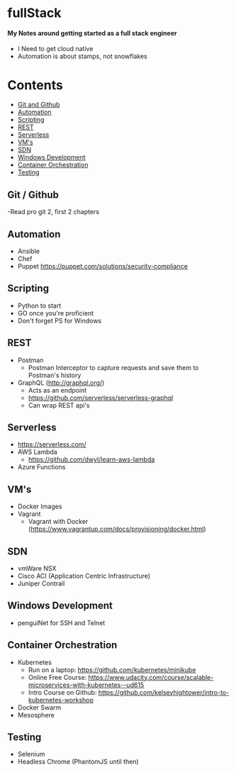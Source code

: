 # fullStack

#### My Notes around getting started as a full stack engineer
- I Need to get cloud native
- Automation is about stamps, not snowflakes

# Contents
* [Git and Github](#git)
* [Automation](#automation)
* [Scripting](#scripting)
* [REST](#rest)
* [Serverless](#serverless)
* [VM's](#vm)
* [SDN](#sdn)
* [Windows Development](#windows)
* [Container Orchestration](#orchestration)
* [Testing](#testing)


## <a name="git" /> Git / Github 
  -Read pro git 2, first 2 chapters

## <a name="automation" /> Automation
  - Ansible
  - Chef
  - Puppet https://puppet.com/solutions/security-compliance

## <a name="scripting" /> Scripting
  - Python to start
  - GO once you're proficient
  - Don't forget PS for Windows

## <a name="rest" /> REST
  - Postman
    - Postman Interceptor to capture requests and save them to Postman's history
  - GraphQL (http://graphql.org/)
    - Acts as an endpoint
    - https://github.com/serverless/serverless-graphql
    - Can wrap REST api's

## <a name="serverless" /> Serverless
  - https://serverless.com/
  - AWS Lambda
    - https://github.com/dwyl/learn-aws-lambda
  - Azure Functions

## <a name="vm" /> VM's
  - Docker Images
  - Vagrant
    - Vagrant with Docker (https://www.vagrantup.com/docs/provisioning/docker.html)

## <a name="sdn" /> SDN
  - vmWare NSX
  - Cisco ACI (Application Centric Infrastructure)
  - Juniper Contrail

## <a name="windows" />Windows Development
  - penguiNet for SSH and Telnet

## <a name="orchestration" /> Container Orchestration
  - Kubernetes
    - Run on a laptop: https://github.com/kubernetes/minikube
    - Online Free Course: https://www.udacity.com/course/scalable-microservices-with-kubernetes--ud615
    - Intro Course on Github: https://github.com/kelseyhightower/intro-to-kubernetes-workshop
  - Docker Swarm
  - Mesosphere

## <a name="testing" />Testing
  - Selenium
  - Headless Chrome (PhantomJS until then)
